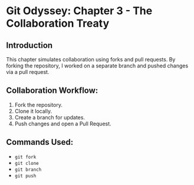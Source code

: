 # Git Odyssey: Chapter 3 - The Collaboration Treaty

## Introduction
This chapter simulates collaboration using forks and pull requests. By forking the repository, I worked on a separate branch and pushed changes via a pull request.

## Collaboration Workflow:
1. Fork the repository.
2. Clone it locally.
3. Create a branch for updates.
4. Push changes and open a Pull Request.

## Commands Used:
- `git fork`
- `git clone`
- `git branch`
- `git push`

